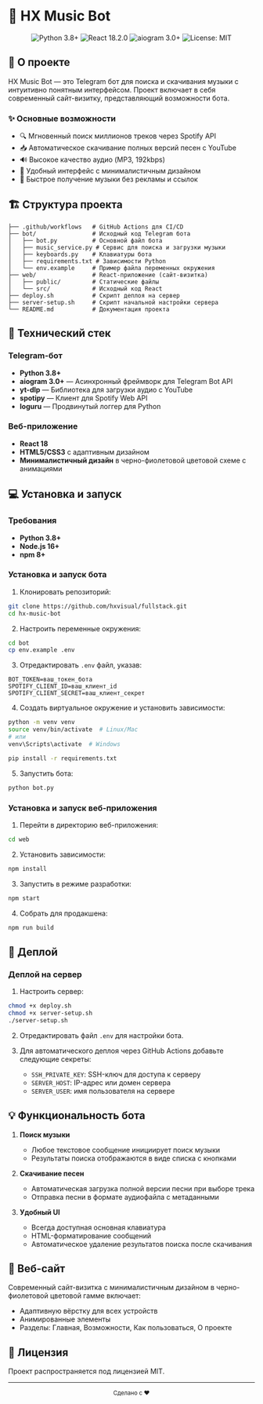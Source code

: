 # 🎵 HX Music Bot 

<div align="center">
  <img src="https://img.shields.io/badge/Python-3.8+-blue.svg" alt="Python 3.8+">
  <img src="https://img.shields.io/badge/React-18.2.0-61DAFB.svg" alt="React 18.2.0">
  <img src="https://img.shields.io/badge/aiogram-3.0+-blue.svg" alt="aiogram 3.0+">
  <img src="https://img.shields.io/badge/License-MIT-yellow.svg" alt="License: MIT">
</div>

## 📖 О проекте

HX Music Bot — это Telegram бот для поиска и скачивания музыки с интуитивно понятным интерфейсом. Проект включает в себя современный сайт-визитку, представляющий возможности бота.

### ✨ Основные возможности

- 🔍 Мгновенный поиск миллионов треков через Spotify API
- 📥 Автоматическое скачивание полных версий песен с YouTube
- 🔊 Высокое качество аудио (MP3, 192kbps)
- 📱 Удобный интерфейс с минималистичным дизайном
- 🚀 Быстрое получение музыки без рекламы и ссылок

## 🏗️ Структура проекта

```
├── .github/workflows   # GitHub Actions для CI/CD
├── bot/                # Исходный код Telegram бота
│   ├── bot.py          # Основной файл бота
│   ├── music_service.py # Сервис для поиска и загрузки музыки
│   ├── keyboards.py    # Клавиатуры бота
│   ├── requirements.txt # Зависимости Python
│   └── env.example     # Пример файла переменных окружения
├── web/                # React-приложение (сайт-визитка)
│   ├── public/         # Статические файлы
│   └── src/            # Исходный код React
├── deploy.sh           # Скрипт деплоя на сервер
├── server-setup.sh     # Скрипт начальной настройки сервера
└── README.md           # Документация проекта
```

## 🔧 Технический стек

### Telegram-бот
- **Python 3.8+**
- **aiogram 3.0+** — Асинхронный фреймворк для Telegram Bot API
- **yt-dlp** — Библиотека для загрузки аудио с YouTube
- **spotipy** — Клиент для Spotify Web API
- **loguru** — Продвинутый логгер для Python

### Веб-приложение
- **React 18**
- **HTML5/CSS3** с адаптивным дизайном
- **Минималистичный дизайн** в черно-фиолетовой цветовой схеме с анимациями

## 💻 Установка и запуск

### Требования
- **Python 3.8+**
- **Node.js 16+**
- **npm 8+**

### Установка и запуск бота

1. Клонировать репозиторий:
```bash
git clone https://github.com/hxvisual/fullstack.git
cd hx-music-bot
```

2. Настроить переменные окружения:
```bash
cd bot
cp env.example .env
```

3. Отредактировать `.env` файл, указав:
```
BOT_TOKEN=ваш_токен_бота
SPOTIFY_CLIENT_ID=ваш_клиент_id
SPOTIFY_CLIENT_SECRET=ваш_клиент_секрет
```

4. Создать виртуальное окружение и установить зависимости:
```bash
python -m venv venv
source venv/bin/activate  # Linux/Mac
# или
venv\Scripts\activate  # Windows

pip install -r requirements.txt
```

5. Запустить бота:
```bash
python bot.py
```

### Установка и запуск веб-приложения

1. Перейти в директорию веб-приложения:
```bash
cd web
```

2. Установить зависимости:
```bash
npm install
```

3. Запустить в режиме разработки:
```bash
npm start
```

4. Собрать для продакшена:
```bash
npm run build
```

## 🚀 Деплой

### Деплой на сервер

1. Настроить сервер:
```bash
chmod +x deploy.sh
chmod +x server-setup.sh
./server-setup.sh
```

2. Отредактировать файл `.env` для настройки бота.

3. Для автоматического деплоя через GitHub Actions добавьте следующие секреты:
   - `SSH_PRIVATE_KEY`: SSH-ключ для доступа к серверу
   - `SERVER_HOST`: IP-адрес или домен сервера
   - `SERVER_USER`: имя пользователя на сервере

## 💡 Функциональность бота

1. **Поиск музыки**
   - Любое текстовое сообщение инициирует поиск музыки
   - Результаты поиска отображаются в виде списка с кнопками

2. **Скачивание песен**
   - Автоматическая загрузка полной версии песни при выборе трека
   - Отправка песни в формате аудиофайла с метаданными

3. **Удобный UI**
   - Всегда доступная основная клавиатура
   - HTML-форматирование сообщений
   - Автоматическое удаление результатов поиска после скачивания

## 📱 Веб-сайт

Современный сайт-визитка с минималистичным дизайном в черно-фиолетовой цветовой гамме включает:

- Адаптивную вёрстку для всех устройств
- Анимированные элементы
- Разделы: Главная, Возможности, Как пользоваться, О проекте

## 📝 Лицензия

Проект распространяется под лицензией MIT.

---

<div align="center">
  <sub>Сделано с ❤️</sub>
</div> 